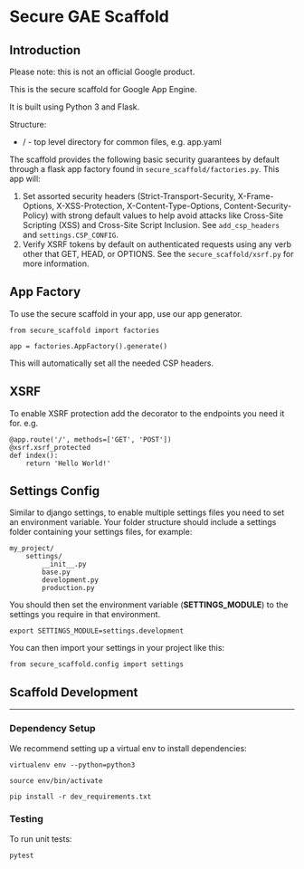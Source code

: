 # Secure GAE Scaffold

## Introduction

Please note: this is not an official Google product.

This is the secure scaffold for Google App Engine.

It is built using Python 3 and Flask.

Structure:

* / - top level directory for common files, e.g. app.yaml

The scaffold provides the following basic security guarantees by default through
a flask app factory found in `secure_scaffold/factories.py`. This app will:

1. Set assorted security headers (Strict-Transport-Security, X-Frame-Options,
   X-XSS-Protection, X-Content-Type-Options, Content-Security-Policy) with
   strong default values to help avoid attacks like Cross-Site Scripting (XSS)
   and Cross-Site Script Inclusion.  See  `add_csp_headers` and
   `settings.CSP_CONFIG`.
1. Verify XSRF tokens by default on authenticated requests using any verb other
   that GET, HEAD, or OPTIONS.  See the `secure_scaffold/xsrf.py` for more information.


## App Factory

To use the secure scaffold in your app, use our app generator.

    from secure_scaffold import factories
    
    app = factories.AppFactory().generate()
    
This will automatically set all the needed CSP headers.

## XSRF

To enable XSRF protection add the decorator to the endpoints you need it for.
e.g.

    @app.route('/', methods=['GET', 'POST'])
    @xsrf.xsrf_protected
    def index():
        return 'Hello World!'


## Settings Config

Similar to django settings, to enable multiple settings files you need to set an environment variable.
Your folder structure should include a settings folder containing your settings files, for example:

    my_project/
        settings/
            __init__.py
            base.py
            development.py
            production.py
            
You should then set the environment variable (**SETTINGS_MODULE**) to the settings you require in that environment.

    export SETTINGS_MODULE=settings.development
    
You can then import your settings in your project like this:

    from secure_scaffold.config import settings


## Scaffold Development
----

### Dependency Setup

We recommend setting up a virtual env to install dependencies:

`virtualenv env --python=python3`

`source env/bin/activate`

`pip install -r dev_requirements.txt`

### Testing

To run unit tests:

`pytest`
